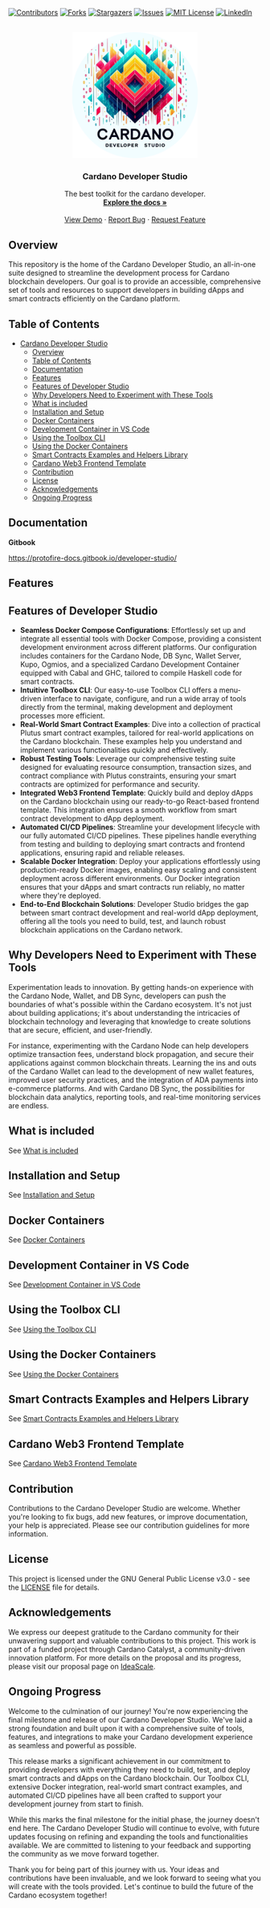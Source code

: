 <!-- Improved compatibility of back to top link: See: https://github.com/othneildrew/Best-README-Template/pull/73 -->
<a name="readme-top"></a>
<!--
*** Thanks for checking out the Best-README-Template. If you have a suggestion
*** that would make this better, please fork the repo and create a pull request
*** or simply open an issue with the tag "enhancement".
*** Don't forget to give the project a star!
*** Thanks again! Now go create something AMAZING! :D
-->



<!-- PROJECT SHIELDS -->
<!--
*** I'm using markdown "reference style" links for readability.
*** Reference links are enclosed in brackets [ ] instead of parentheses ( ).
*** See the bottom of this document for the declaration of the reference variables
*** for contributors-url, forks-url, etc. This is an optional, concise syntax you may use.
*** https://www.markdownguide.org/basic-syntax/#reference-style-links
-->
[![Contributors][contributors-shield]][contributors-url]
[![Forks][forks-shield]][forks-url]
[![Stargazers][stars-shield]][stars-url]
[![Issues][issues-shield]][issues-url]
[![MIT License][license-shield]][license-url]
[![LinkedIn][linkedin-shield]][linkedin-url]
<!-- PROJECT LOGO -->
<br />
<div align="center">
  <a href="https://github.com/protofire/Cardano-Developer-Studio">
    <img src="images/logo.png" alt="Logo" width="250" height="250">
  </a>

<h3 align="center">Cardano Developer Studio</h3>

  <p align="center">
    The best toolkit for the cardano developer.
    <br />
    <a href="https://protofire-docs.gitbook.io/developer-studio"><strong>Explore the docs »</strong></a>
    <br />
    <br />
    <a href="https://youtu.be/C9Ge6xyf6-o">View Demo</a>
    ·
    <a href="https://github.com/protofire/Cardano-Developer-Studio/issues">Report Bug</a>
    ·
    <a href="https://github.com/protofire/Cardano-Developer-Studio/issues">Request Feature</a>
  </p>
</div>

## Overview

This repository is the home of the Cardano Developer Studio, an all-in-one suite
designed to streamline the development process for Cardano blockchain
developers. Our goal is to provide an accessible, comprehensive set of tools and
resources to support developers in building dApps and smart contracts
efficiently on the Cardano platform.

## Table of Contents

- [Cardano Developer Studio](#cardano-developer-studio)
  - [Overview](#overview)
  - [Table of Contents](#table-of-contents)
  - [Documentation](#documentation)
  - [Features](#features)
  - [Features of Developer Studio](#features-of-developer-studio)
  - [Why Developers Need to Experiment with These Tools](#why-developers-need-to-experiment-with-these-tools)
  - [What is included](#what-is-included)
  - [Installation and Setup](#installation-and-setup)
  - [Docker Containers](#docker-containers)
  - [Development Container in VS Code](#development-container-in-vs-code)
  - [Using the Toolbox CLI](#using-the-toolbox-cli)
  - [Using the Docker Containers](#using-the-docker-containers)
  - [Smart Contracts Examples and Helpers Library](#smart-contracts-examples-and-helpers-library)
  - [Cardano Web3 Frontend Template](#cardano-web3-frontend-template)
  - [Contribution](#contribution)
  - [License](#license)
  - [Acknowledgements](#acknowledgements)
  - [Ongoing Progress](#ongoing-progress)

## Documentation

**Gitbook**

https://protofire-docs.gitbook.io/developer-studio/

## Features

## Features of Developer Studio

- **Seamless Docker Compose Configurations**: Effortlessly set up and integrate all essential tools with Docker Compose, providing a consistent development environment across different platforms. Our configuration includes containers for the Cardano Node, DB Sync, Wallet Server, Kupo, Ogmios, and a specialized Cardano Development Container equipped with Cabal and GHC, tailored to compile Haskell code for smart contracts.
- **Intuitive Toolbox CLI**: Our easy-to-use Toolbox CLI offers a menu-driven interface to navigate, configure, and run a wide array of tools directly from the terminal, making development and deployment processes more efficient.
- **Real-World Smart Contract Examples**: Dive into a collection of practical Plutus smart contract examples, tailored for real-world applications on the Cardano blockchain. These examples help you understand and implement various functionalities quickly and effectively.
- **Robust Testing Tools**: Leverage our comprehensive testing suite designed for evaluating resource consumption, transaction sizes, and contract compliance with Plutus constraints, ensuring your smart contracts are optimized for performance and security.
- **Integrated Web3 Frontend Template**: Quickly build and deploy dApps on the Cardano blockchain using our ready-to-go React-based frontend template. This integration ensures a smooth workflow from smart contract development to dApp deployment.
- **Automated CI/CD Pipelines**: Streamline your development lifecycle with our fully automated CI/CD pipelines. These pipelines handle everything from testing and building to deploying smart contracts and frontend applications, ensuring rapid and reliable releases.
- **Scalable Docker Integration**: Deploy your applications effortlessly using production-ready Docker images, enabling easy scaling and consistent deployment across different environments. Our Docker integration ensures that your dApps and smart contracts run reliably, no matter where they're deployed.
- **End-to-End Blockchain Solutions**: Developer Studio bridges the gap between smart contract development and real-world dApp deployment, offering all the tools you need to build, test, and launch robust blockchain applications on the Cardano network.

## Why Developers Need to Experiment with These Tools

Experimentation leads to innovation. By getting hands-on experience with the Cardano Node, Wallet, and DB Sync, developers can push the boundaries of what's possible within the Cardano ecosystem. It's not just about building applications; it's about understanding the intricacies of blockchain technology and leveraging that knowledge to create solutions that are secure, efficient, and user-friendly.

For instance, experimenting with the Cardano Node can help developers optimize transaction fees, understand block propagation, and secure their applications against common blockchain threats. Learning the ins and outs of the Cardano Wallet can lead to the development of new wallet features, improved user security practices, and the integration of ADA payments into e-commerce platforms. And with Cardano DB Sync, the possibilities for blockchain data analytics, reporting tools, and real-time monitoring services are endless.

## What is included

See [What is included](./docs/README_INCLUDED.md)

## Installation and Setup

See [Installation and Setup](./docs/README_INSTALLATION.md)

## Docker Containers

See [Docker Containers](./docs/README_DOCKER.md)

## Development Container in VS Code

See [Development Container in VS Code](./docs/README_VSCODE.md)

## Using the Toolbox CLI

See [Using the Toolbox CLI](./docs/README_SCRIPT.md)

## Using the Docker Containers

See [Using the Docker Containers](./docs/README_CONTAINERS.md)

## Smart Contracts Examples and Helpers Library

See [Smart Contracts Examples and Helpers Library](./cardano-smart-contracts-examples/README.md)

## Cardano Web3 Frontend Template

See [Cardano Web3 Frontend Template](./cardano-web3-frontend-template/README.md)

## Contribution

Contributions to the Cardano Developer Studio are welcome. Whether you're
looking to fix bugs, add new features, or improve documentation, your help is
appreciated. Please see our contribution guidelines for more information.

## License

This project is licensed under the GNU General Public License v3.0 - see the
[LICENSE](LICENSE) file for details.

## Acknowledgements

We express our deepest gratitude to the Cardano community for their unwavering
support and valuable contributions to this project. This work is part of a
funded project through Cardano Catalyst, a community-driven innovation platform.
For more details on the proposal and its progress, please visit our proposal
page on [IdeaScale](https://cardano.ideascale.com/c/idea/110047).

## Ongoing Progress

Welcome to the culmination of our journey! You're now experiencing the final milestone and release of our Cardano Developer Studio. We've laid a strong foundation and built upon it with a comprehensive suite of tools, features, and integrations to make your Cardano development experience as seamless and powerful as possible.

This release marks a significant achievement in our commitment to providing developers with everything they need to build, test, and deploy smart contracts and dApps on the Cardano blockchain. Our Toolbox CLI, extensive Docker integration, real-world smart contract examples, and automated CI/CD pipelines have all been crafted to support your development journey from start to finish.

While this marks the final milestone for the initial phase, the journey doesn't end here. The Cardano Developer Studio will continue to evolve, with future updates focusing on refining and expanding the tools and functionalities available. We are committed to listening to your feedback and supporting the community as we move forward together.

Thank you for being part of this journey with us. Your ideas and contributions have been invaluable, and we look forward to seeing what you will create with the tools provided. Let's continue to build the future of the Cardano ecosystem together!


<!-- MARKDOWN LINKS & IMAGES -->
<!-- https://www.markdownguide.org/basic-syntax/#reference-style-links -->
[contributors-shield]: https://img.shields.io/github/contributors/protofire/Cardano-Developer-Studio.svg?style=for-the-badge
[contributors-url]: https://github.com/protofire/Cardano-Developer-Studio/graphs/contributors
[forks-shield]: https://img.shields.io/github/forks/protofire/Cardano-Developer-Studio.svg?style=for-the-badge
[forks-url]: https://github.com/protofire/Cardano-Developer-Studio/network/members
[stars-shield]: https://img.shields.io/github/stars/protofire/Cardano-Developer-Studio.svg?style=for-the-badge
[stars-url]: https://github.com/protofire/Cardano-Developer-Studio/stargazers
[issues-shield]: https://img.shields.io/github/issues/protofire/Cardano-Developer-Studio.svg?style=for-the-badge
[issues-url]: https://github.com/protofire/Cardano-Developer-Studio/issues
[license-shield]: https://img.shields.io/github/license/protofire/Cardano-Developer-Studio.svg?style=for-the-badge
[license-url]: https://github.com/protofire/Cardano-Developer-Studio/blob/master/LICENSE
[linkedin-shield]: https://img.shields.io/badge/-LinkedIn-black.svg?style=for-the-badge&logo=linkedin&colorB=555
[linkedin-url]: https://www.linkedin.com/company/protofire-io/posts/?feedView=all
[product-screenshot]: images/screenshot.png
[usage-example]: images/example.png
